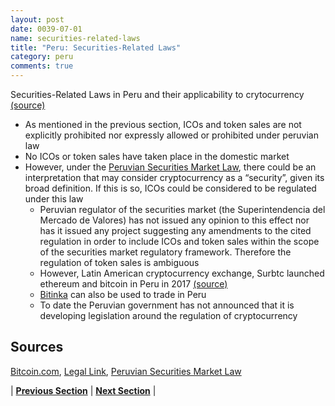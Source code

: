 ```yaml
---
layout: post
date: 0039-07-01
name: securities-related-laws
title: "Peru: Securities-Related Laws"
category: peru
comments: true
---
```


Securities-Related Laws in Peru and their applicability to crytocurrency [(source)](https://www.legalink.ch/xms/files/NEWS/Legalink_ICOS_and_Token_Sales.pdf)
- As mentioned in the previous section, ICOs and token sales are not explicitly prohibited nor expressly allowed or prohibited under peruvian law
- No ICOs or token sales have taken place in the domestic market 
- However, under the [Peruvian Securities Market Law](http://www.smv.gob.pe/uploads/LMV_complete.pdf), there could be an interpretation that may consider cryptocurrency as a “security”, given its broad definition. If this is so, ICOs could be considered to be regulated under this law
  - Peruvian regulator of the securities market (the Superintendencia del Mercado de Valores) has not issued any opinion to this effect nor has it issued any project suggesting any amendments to the cited regulation in order to include ICOs and token sales within the scope of the securities market regulatory framework. Therefore the regulation of token sales is ambiguous 
  - However, Latin American cryptocurrency exchange, Surbtc launched ethereum and bitcoin in Peru in 2017 [(source)]( https://news.bitcoin.com/surbtc-introduces-ethereum-and-bitcoin-trading-in-peru/)
  - [Bitinka](https://www.bitinka.com/pe/bitinka/home) can also be used to trade in Peru 
  - To date the Peruvian government has not announced that it is developing legislation around the regulation of cryptocurrency 

Sources 
--- 
[Bitcoin.com]( https://news.bitcoin.com/surbtc-introduces-ethereum-and-bitcoin-trading-in-peru/), [Legal Link](https://www.legalink.ch/xms/files/NEWS/Legalink_ICOS_and_Token_Sales.pdf), [Peruvian Securities Market Law](http://www.smv.gob.pe/uploads/LMV_complete.pdf)


| **[Previous Section](https://neo-project.github.io/global-blockchain-compliance-hub//peru/peru-laws-token-sales.html)** | **[Next Section](https://neo-project.github.io/global-blockchain-compliance-hub//peru/peru-privacy-and-data-protection.html)** |
